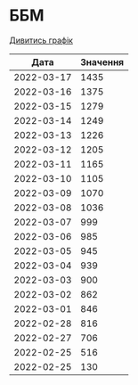 # ББМ
[Дивитись графік](https://uadata.net/ukraine-russia-war-2022/bbm)

| Дата | Значення |
|---|---|
| 2022-03-17 | 1435 |
| 2022-03-16 | 1375 |
| 2022-03-15 | 1279 |
| 2022-03-14 | 1249 |
| 2022-03-13 | 1226 |
| 2022-03-12 | 1205 |
| 2022-03-11 | 1165 |
| 2022-03-10 | 1105 |
| 2022-03-09 | 1070 |
| 2022-03-08 | 1036 |
| 2022-03-07 | 999 |
| 2022-03-06 | 985 |
| 2022-03-05 | 945 |
| 2022-03-04 | 939 |
| 2022-03-03 | 900 |
| 2022-03-02 | 862 |
| 2022-03-01 | 846 |
| 2022-02-28 | 816 |
| 2022-02-27 | 706 |
| 2022-02-25 | 516 |
| 2022-02-25 | 130 |
